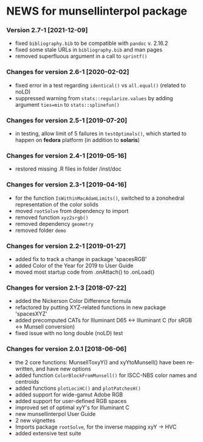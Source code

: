 # NEWS for **munsellinterpol** package

### Version 2.7-1  [2021-12-09]

* fixed `bibliography.bib` to be compatible with `pandoc` v. 2.16.2
* fixed some stale URLs in `bibliography.bib` and man pages
* removed superfluous argument in a call to `sprintf()`


### Changes for version 2.6-1  [2020-02-02]

* fixed error in a test regarding `identical()` vs `all.equal()`  (related to noLD)
* suppressed warning from `stats::regularize.values` by adding argument `ties=min` to `stats::splinefun()`


### Changes for version 2.5-1  [2019-07-20]

* in testing, allow limit of 5 failures in `testOptimals()`, which started to happen on **fedora** platform (in addition to **solaris**)


### Changes for version 2.4-1  [2019-05-16]

* restored missing .R files in folder /inst/doc


### Changes for version 2.3-1  [2019-04-16]

* for the function `IsWithinMacAdamLimits()`, switched to a zonohedral representation of the color solids
* moved `rootSolve` from dependency to import
* removed function `xyz2srgb()`
* removed dependency `geometry`
* removed folder `demo`


### Changes for version 2.2-1  [2019-01-27]

* added fix to track a change in package 'spacesRGB'
* added Color of the Year for 2019 to User Guide
* moved most startup code from .onAttach() to .onLoad()


### Changes for version 2.1-3  [2018-07-22]

* added the Nickerson Color Difference formula
* refactored by putting XYZ-related functions in new package 'spacesXYZ'
* added precomputed CATs for Illuminant D65  <->  Illuminant C  (for sRGB <-> Munsell conversion)
* fixed issue with no long double (noLD) test


### Changes for version 2.0.1  [2018-06-06]

* the 2 core functions: MunsellToxyY()  and  xyYtoMunsell()  have been re-written, and have new options
* added function `ColorBlockFromMunsell()` for ISCC-NBS color names and centroids
* added functions `plotLociHC()` and `plotPatchesH()`
* added support for wide-gamut Adobe RGB
* added support for user-defined RGB spaces
* improved set of optimal xyY's for Illuminant C
* new munsellinterpol User Guide
* 2 new vignettes
* Imports package `rootSolve`, for the inverse mapping xyY -> HVC
* added extensive test suite
